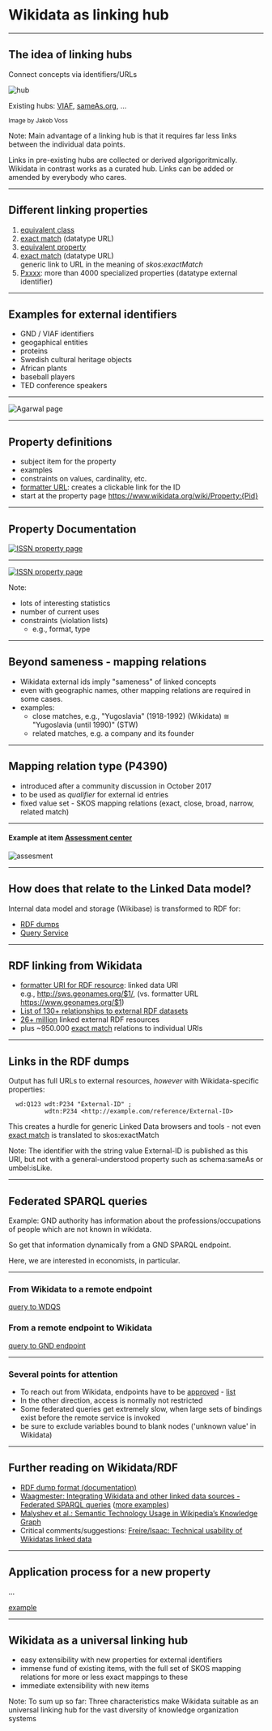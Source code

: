 # Wikidata as linking hub

---

## The idea of linking hubs

Connect concepts via identifiers/URLs

![hub](https://i.imgur.com/dgRaN33.png)

Existing hubs: [VIAF](http://viaf.org), [sameAs.org](http://sameas.org), ...

<small>Image by Jakob Voss</small>

Note:
Main advantage of a linking hub is that it requires far less links between the individual data points.

Links in pre-existing hubs are collected or derived algorigoritmically. Wikidata in contrast works as a curated hub. Links can be added or amended by everybody who cares.

---

## Different linking properties

1. [equivalent class](https://www.wikidata.org/wiki/Property:P1709 (datatype URL))
3. [exact match](https://www.wikidata.org/wiki/Property:P2888) (datatype URL)
2. [equivalent property](https://www.wikidata.org/wiki/Property:P1628)
3. [exact match](https://www.wikidata.org/wiki/Property:P2888) (datatype URL)<br />
  generic link to URL in the meaning of _skos:exactMatch_
4. [Pxxxx](https://w.wiki/7qc): more than 4000 specialized properties (datatype external identifier)

---

## Examples for external identifiers

- GND / VIAF identifiers
- geogaphical entities
- proteins
- Swedish cultural heritage objects
- African plants
- baseball players
- TED conference speakers

---

![Agarwal page](https://i.imgur.com/VNaeUMK.jpg)

---

## Property definitions

- subject item for the property
- examples
- constraints on values, cardinality, etc.
- [formatter URL](https://www.wikidata.org/wiki/Property:P1630): creates a clickable link for the ID
- start at the property page https://www.wikidata.org/wiki/Property:{Pid}

---

## Property Documentation

[![ISSN property page](images/property_page.png)](https://www.wikidata.org/wiki/Property:P236)

---

[![ISSN property page](images/property_talk.png)](https://www.wikidata.org/wiki/Property_talk:P236)

Note:
- lots of interesting statistics
- number of current uses
- constraints (violation lists)
  - e.g., format, type

---

## Beyond sameness - mapping relations

- Wikidata external ids imply "sameness" of linked concepts
- even with geographic names, other mapping relations are required in some cases. 
- examples:
  - close matches, e.g., "Yugoslavia" (1918-1992) (Wikidata) ≅ "Yugoslavia (until 1990)" (STW)
  - related matches, e.g. a company and its founder

---

## Mapping relation type (P4390)

- introduced after a community discussion in October 2017
- to be used as _qualifier_ for external id entries
- fixed value set - SKOS mapping relations (exact, close, broad, narrow, related match)

---

#### Example at item [Assessment center](https://www.wikidata.org/wiki/Q265558)

![assesment](images/mapping_relation_assessment_center.png)

---

## How does that relate to the Linked Data model?

Internal data model and storage (Wikibase) is transformed to RDF for:
- [RDF dumps](https://www.wikidata.org/wiki/Wikidata:Database_download#RDF_dumps)
- [Query Service](https://query.wikidata.org)

---

## RDF linking from Wikidata

- [formatter URI for RDF resource](https://www.wikidata.org/wiki/Property:P1921): linked data URI<br />
e.g., http://sws.geonames.org/$1/, (vs. formatter URL https://www.geonames.org/$1)
- [List of 130+ relationships to external RDF datasets](https://w.wiki/7ts)
- [26+ million](https://lod-cloud.net/dataset/wikidata) linked external RDF resources
- plus ~950.000 [exact match]() relations to individual URIs

---

## Links in the RDF dumps

Output has full URLs to external resources, _however_ with Wikidata-specific
properties:

```
  wd:Q123 wdt:P234 "External-ID" ;
          wdtn:P234 <http://example.com/reference/External-ID>
```
This creates a hurdle for generic Linked Data browsers and tools - not even 
[exact match](https://www.wikidata.org/wiki/Property:P2888) is translated to
skos:exactMatch

Note: The identifier with the string value External-ID is published as this
URI, but not with a general-understood property such as schema:sameAs or
umbel:isLike.

---

## Federated SPARQL queries

Example: GND authority has information about the professions/occupations of people which are not known in wikidata.

So get that information dynamically from a GND SPARQL endpoint.

Here, we are interested in economists, in particular.

---

### From Wikidata to a remote endpoint

[query to WDQS](https://w.wiki/89A)

### From a remote endpoint to Wikidata

[query to GND endpoint](http://zbw.eu/beta/sparql-lab/?endpoint=http://zbw.eu/beta/sparql/gnd/query&queryRef=https://api.github.com/repos/zbw/sparql-queries/contents/gnd/wd_occupation_economist.rq)

---

### Several points for attention

- To reach out from Wikidata, endpoints have to be [approved](https://www.wikidata.org/wiki/Wikidata:SPARQL_federation_input) - [list](https://www.mediawiki.org/wiki/Wikidata_Query_Service/User_Manual/SPARQL_Federation_endpoints)
- In the other direction, access is normally not restricted
- Some federated queries get extremely slow, when large sets of bindings exist before the remote service is invoked
- be sure to exclude variables bound to blank nodes ('unknown value' in Wikidata)

---

## Further reading on Wikidata/RDF

- [RDF dump format (documentation)](https://www.mediawiki.org/wiki/Wikibase/Indexing/RDF_Dump_Format)
- [Waagmester: Integrating Wikidata and other linked data sources - Federated SPARQL queries](http://sulab.org/2017/07/integrating-wikidata-and-other-linked-data-sources-federated-sparql-queries/) ([more examples](https://www.wikidata.org/wiki/Wikidata:SPARQL_query_service/Federated_queries))
- [Malyshev et al.: Semantic Technology Usage in Wikipedia’s Knowledge Graph](https://iccl.inf.tu-dresden.de/w/images/5/5a/Malyshev-et-al-Wikidata-SPARQL-ISWC-2018.pdf)
- Critical comments/suggestions: [Freire/Isaac: Technical usability of Wikidatas linked data](https://pdfs.semanticscholar.org/f6d1/6eaf975af03a172c73843ff506592c952a04.pdf)

---

## Application process for a new property

...

[example](https://www.wikidata.org/wiki/Wikidata:Property_proposal/STW_Thesaurus_for_Economics_ID)


---

## Wikidata as a universal linking hub

- easy extensibility with new properties for external identifiers
- immense fund of existing items, with the full set of SKOS mapping relations for more or less exact mappings to these
- immediate extensibility with new items

Note: To sum up so far: Three characteristics make Wikidata suitable as an universal linking hub for the vast diversity of knowledge organization systems
